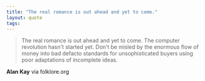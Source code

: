 ```yaml
--- 
title: "The real romance is out ahead and yet to come."
layout: quote
tags: 
---
```

> The real romance is out ahead and yet to come. The computer revolution hasn't started yet. Don't be misled by the enormous flow of money into bad defacto standards for unsophisticated buyers using poor adaptations of incomplete ideas.

**Alan Kay** via folklore.org 
